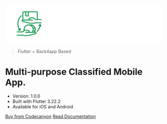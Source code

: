 ![logo](public/img/logo.svg)

> Flutter + Back4app Based

# Multi-purpose Classified Mobile App.

- Version: 1.0.0
- Built with Flutter 3.22.2
- Available for iOS and Android

[Buy from Codecanyon](https://dhrubokinfotech.com)
[Read Documentation](towntrade-overview.md)
